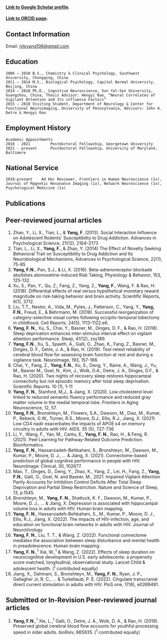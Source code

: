 
#### [Link to Google Scholar profile](https://scholar.google.com/citations?user=sHvN8soAAAAJ&hl=en).
#### [Link to ORCID page](https://orcid.org/0000-0003-2565-6594).

## Contact Information
Email:				nilsyang106@gmail.com 

## Education 
```
2006 – 2010	B.S., Chemistry & Clinical Psychology, Southwest University, Chongqing, China
2011 – 2014	M.S., Biological Psychology, Capital Normal University, Beijing, China
2014 – 2018	Ph.D., Cognitive Neuroscience, Sun Yat-Sen University, Guangzhou, China, Thesis Advisor: Hengyi Rao, “Neural Correlates of Vigilant Attention and Its influence Factors”
2015 – 2018	Visiting Student, Department of Neurology & Center for Functional Neuroimaging, University of Pennsylvania, Advisors: John A. Detre & Hengyi Rao
```

## Employment History 
```
Academic Appointments 
2018 - 2021         Postdoctoral Fellowship, Georgetown University 
2021 - present      Postdoctoral Fellowship, University of Maryland, Baltimore
```

## National Service 
```
2018-present	Ad Hoc Reviewer, Frontiers in Human Neuroscience (1x), Journal of Magnetic Resonance Imaging (1x), Network Neuroscience (1x), Psychological Medicine (1x)
```


## Publications 
## Peer-reviewed journal articles 
1.	Zhao, Y., Li, X., Tian, L., & **Yang, F**. (2013). Social Interaction Influence on Adolescent Rodents' Susceptibility to Drug Addiction. Advances in Psychological Science, 21(12), 2164–2173
2.	Tian, L., Li, X., **Yang, F.**, & Zhao, Y. (2014) The Effect of Novelty Seeking Behavioral Trait on Susceptibility to Drug Addiction and Its Neurobiological Mechanisms, Advances in Psychological Science, 22(1), 75-85
3.	**Yang, F.N.**, Pan, S.J., & Li, X. (2016). Beta-adrenoreceptor blockade abolishes atomoxetine-induced Risk Taking, Physiology & Behavior, 153, 125-132.
4.	Xu, S., Pan, Y., Qu, Z., Fang, Z., Yang, Z., **Yang, F.**, Wang, F. & Rao, H. (2018). Differential effects of real versus hypothetical monetary reward magnitude on risk-taking behavior and brain activity. Scientific Reports, 8(1), 3712. 
5.	Liu, T.T., Nestor, A., Vida, M., Pyles, J., Patterson, C., Yang, Y., **Yang, F.N.**, Freud, E., & Behrmann, M. (2018). Successful reorganization of category-selective visual cortex following occipito-temporal lobectomy in childhood. Cell Reports. 24(5), 1113-1122.e6.
6.	**Yang, F. N.**, Xu, S., Chai, Y., Basner, M., Dinges, D. F., & Rao, H. (2018). Sleep deprivation enhances inter-stimulus interval effect on vigilant attention performance. Sleep, 41(12), zsy189.
7.	**Yang, F.N.**, Xu, S., Spaeth, A., Galli, O., Zhao, K., Fang, Z., Basner, M., Dinges, D. F., Detre, J. A., & Rao, H. (2019). Test-retest reliability of cerebral blood flow for assessing brain function at rest and during a vigilance task. NeuroImage, 193, 157-166.
8.	Chai, Y., Fang, Z., **Yang, F.N.**, Xu, S., Deng, Y., Raine, A., Wang, J., Yu, M., Basner M., Goel, N., Kim, J., Wolk, D.A., Detre, J. A., Dinges, D.F., & Rao, H. (2020). Two nights of recovery sleep restores hippocampal connectivity but not episodic memory after total sleep deprivation. Scientific Reports. 10 (1), 1-11
9.	**Yang, F. N.**, Stanford, M,J., & Jiang, X. (2020). Low cholesterol level linked to reduced semantic fluency performance and reduced gray matter volume in the medial temporal lobe. Frontiers in Aging Neuroscience, 12, 57.
10.	**Yang, F.N.**, Bronshteyn, M., Flowers, S.A., Dawson, M., Diaz, M., Kumar, P., Rebeck, G.W., Turner, R.S., Moore, D.J., Ellis, R.J., Jiang, X. (2021) Low CD4 nadir exacerbates the impacts of APOE ε4 on memory circuitry in adults with HIV. AIDS. 35 (5), 727-736
11.	Li, Y., Wang, F., Yan, M., Cantu, E., **Yang, F. N.**, Rao, H., & Feng, R. (2021). Peel Learning for Pathway-Related Outcome Prediction. Bioinformatics.
12.	**Yang, F. N.**, Hassanzadeh-Behbahani, S., Bronshteyn, M., Dawson, M., Kumar, P., Moore, D. J., ... & Jiang, X. (2021). Connectome-based prediction of global cognitive performance in people with HIV. NeuroImage: Clinical, 30, 102677.
13.	Mao, T., Dinges, D., Deng, Y., Zhao, K., Yang, Z., Lei, H., Fang, Z., **Yang, F.N.**, Galli, O., Goel, N. and Basner, M., 2021. Impaired Vigilant Attention Partly Accounts for Inhibition Control Deficits After Total Sleep Deprivation and Partial Sleep Restriction. Nature and Science of Sleep, 13, p.1545.
14.	Bronshteyn, M., **Yang, F. N.**, Shattuck, K. F., Dawson, M., Kumar, P., Moore, D. J., ... & Jiang, X. Depression is associated with hippocampal volume loss in adults with HIV. Human brain mapping.
15.	**Yang, F. N.**, Hassanzadeh-Behbahani, S., M., Kumar, P., Moore, D. J., Ellis, R.J., Jiang, X. (2022). The impacts of HIV-infection, age, and education on functional brain networks in adults with HIV. Journal of NeuroVirology
16.	**Yang, F. N.**, Liu, T. T., & Wang, Z. (2022). Functional connectome mediates the association between sleep disturbance and mental health in preadolescence. Human brain mapping.
17.	**Yang, F. N.**,<sup>1</sup> Xie, W.,<sup>1</sup> & Wang, Z. (2022). Effects of sleep duration on neurocognitive development in U.S. early adolescents: a propensity score matched, longitudinal, observational study. Lancet Child & adolescent health. (<sup>1</sup> contributed equally)
18. Jiang, X., Dahmani, S., Bronshteyn, M., **Yang, F. N.**, Ryan, J. P., Gallagher Jr, R. C., ... & Turkeltaub, P. E. (2022). Cingulate transcranial direct current stimulation in adults with HIV. PloS one, 17(6), e0269491.


## Submitted or In-Revision Peer-reviewed journal articles
1.	**Yang, F.N.**,<sup>1</sup> Xie, L.,<sup>1</sup> Galli, O., Detre, J. A., Wolk, D. A., & Rao, H. (2019). Preserved global cerebral blood flow accounts for youthful processing speed in older adults. bioRxiv, 665935. (<sup>1</sup> contributed equally)




